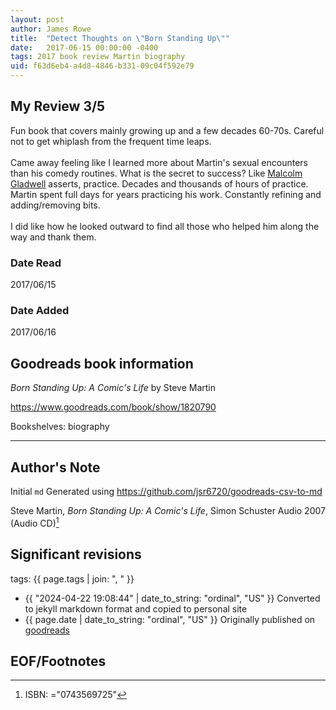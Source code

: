 ```yaml
---
layout: post
author: James Rowe
title:  "Detect Thoughts on \"Born Standing Up\""
date:   2017-06-15 00:00:00 -0400
tags: 2017 book review Martin biography
uid: f63d6eb4-a4d8-4846-b331-09c04f592e79
---
```




## My Review 3/5

Fun book that covers mainly growing up and a few decades 60-70s. Careful not to get whiplash from the frequent time leaps.<br/><br/>Came away feeling like I learned more about Martin's sexual encounters than his comedy routines. What is the secret to success? Like [Malcolm Gladwell](https://www.goodreads.com/author/show/1439) asserts, practice. Decades and thousands of hours of practice. Martin spent full days for years practicing his work. Constantly refining and adding/removing bits.<br/><br/>I did like how he looked outward to find all those who helped him along the way and thank them.

### Date Read
2017/06/15

### Date Added
2017/06/16

## Goodreads book information

*Born Standing Up: A Comic's Life* by Steve Martin

https://www.goodreads.com/book/show/1820790

Bookshelves: biography

---

## Author's Note

Initial `md` Generated using https://github.com/jsr6720/goodreads-csv-to-md

Steve Martin, *Born Standing Up: A Comic's Life*,  Simon  Schuster Audio 2007 (Audio CD)[^1]

## Significant revisions

tags: {{ page.tags | join: ", " }} <!-- todo move this somewhere -->

- {{ "2024-04-22 19:08:44" | date_to_string: "ordinal", "US" }} Converted to jekyll markdown format and copied to personal site
- {{ page.date | date_to_string: "ordinal", "US" }} Originally published on [goodreads](https://www.goodreads.com)

## EOF/Footnotes

[^1]: ISBN: ="0743569725"